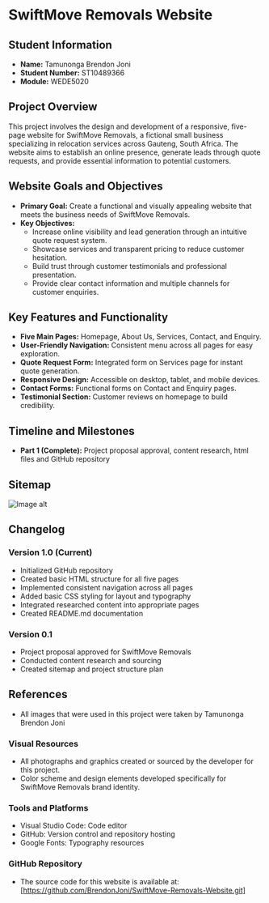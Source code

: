 # SwiftMove Removals Website

## Student Information
- **Name:** Tamunonga Brendon Joni
- **Student Number:** ST10489366
- **Module:** WEDE5020

## Project Overview
This project involves the design and development of a responsive, five-page website for SwiftMove Removals, a fictional small business specializing in relocation services across Gauteng, South Africa. The website aims to establish an online presence, generate leads through quote requests, and provide essential information to potential customers.

## Website Goals and Objectives
- **Primary Goal:** Create a functional and visually appealing website that meets the business needs of SwiftMove Removals.
- **Key Objectives:**
  - Increase online visibility and lead generation through an intuitive quote request system.
  - Showcase services and transparent pricing to reduce customer hesitation.
  - Build trust through customer testimonials and professional presentation.
  - Provide clear contact information and multiple channels for customer enquiries.

## Key Features and Functionality
- **Five Main Pages:** Homepage, About Us, Services, Contact, and Enquiry.
- **User-Friendly Navigation:** Consistent menu across all pages for easy exploration.
- **Quote Request Form:** Integrated form on Services page for instant quote generation.
- **Responsive Design:** Accessible on desktop, tablet, and mobile devices.
- **Contact Forms:** Functional forms on Contact and Enquiry pages.
- **Testimonial Section:** Customer reviews on homepage to build credibility.

## Timeline and Milestones
- **Part 1 (Complete):** Project proposal approval, content research, html files and GitHub repository

## Sitemap
![Image alt](https://github.com/BrendonJoni/SwiftMove-Removals-Website/blob/95551a27705499eba1c00a80a12014f99e68703f/sitemap.png)


## Changelog
### Version 1.0 (Current)
- Initialized GitHub repository
- Created basic HTML structure for all five pages
- Implemented consistent navigation across all pages
- Added basic CSS styling for layout and typography
- Integrated researched content into appropriate pages
- Created README.md documentation

### Version 0.1
- Project proposal approved for SwiftMove Removals
- Conducted content research and sourcing
- Created sitemap and project structure plan

## References
- All images that were used in this project were taken by Tamunonga Brendon Joni

### Visual Resources
- All photographs and graphics created or sourced by the developer for this project.
- Color scheme and design elements developed specifically for SwiftMove Removals brand identity.

### Tools and Platforms
- Visual Studio Code: Code editor
- GitHub: Version control and repository hosting
- Google Fonts: Typography resources

### GitHub Repository
 - The source code for this website is available at:
   [https://github.com/BrendonJoni/SwiftMove-Removals-Website.git]
